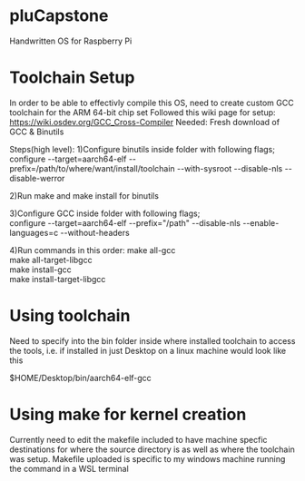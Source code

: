 # pluCapstone
Handwritten OS for Raspberry Pi 

# Toolchain Setup
In order to be able to effectivly compile this OS, need to create custom GCC toolchain for the ARM 64-bit chip set
Followed this wiki page for setup: https://wiki.osdev.org/GCC_Cross-Compiler
Needed: Fresh download of GCC & Binutils

Steps(high level):
1)Configure binutils inside folder with following flags;  
configure --target=aarch64-elf --prefix=/path/to/where/want/install/toolchain --with-sysroot --disable-nls --disable-werror

2)Run make and make install for binutils

3)Configure GCC inside folder with following flags;  
configure --target=aarch64-elf --prefix="/path" --disable-nls --enable-languages=c --without-headers

4)Run commands in this order:
make all-gcc  
make all-target-libgcc  
make install-gcc  
make install-target-libgcc  

# Using toolchain
Need to specify into the bin folder inside where installed toolchain to access the tools, i.e. if installed in just Desktop on a linux machine would look like this

$HOME/Desktop/bin/aarch64-elf-gcc

# Using make for kernel creation
Currently need to edit the makefile included to have machine specfic destinations for where the source directory is as well as where the toolchain was setup. Makefile uploaded is specific to my windows machine running the command in a WSL terminal
